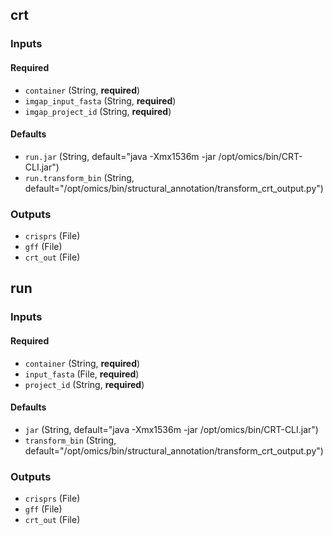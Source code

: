 
## crt

### Inputs

#### Required

  * `container` (String, **required**)
  * `imgap_input_fasta` (String, **required**)
  * `imgap_project_id` (String, **required**)

#### Defaults

  * `run.jar` (String, default="java -Xmx1536m -jar /opt/omics/bin/CRT-CLI.jar")
  * `run.transform_bin` (String, default="/opt/omics/bin/structural_annotation/transform_crt_output.py")

### Outputs

  * `crisprs` (File)
  * `gff` (File)
  * `crt_out` (File)

## run

### Inputs

#### Required

  * `container` (String, **required**)
  * `input_fasta` (File, **required**)
  * `project_id` (String, **required**)

#### Defaults

  * `jar` (String, default="java -Xmx1536m -jar /opt/omics/bin/CRT-CLI.jar")
  * `transform_bin` (String, default="/opt/omics/bin/structural_annotation/transform_crt_output.py")

### Outputs

  * `crisprs` (File)
  * `gff` (File)
  * `crt_out` (File)
